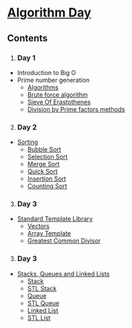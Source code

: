 # [Algorithm Day](https://fosscellcet.github.io/Algorithm-Day/)
## Contents
1. ### Day 1
- Introduction to Big O
- Prime number generation 
    - [Algorithms](/Algorithm-Day/Day1/README.md)
    - [Brute force algorithm](/Algorithm-Day/Day1/bruteForceAlgorithm.cpp)
    - [Sieve Of Erastothenes](/Algorithm-Day/Day1/sieveOfEratosthenes.cpp)
    - [Division by Prime factors methods](/Algorithm-Day/Day1/divideByPrimefactors.cpp)
    
2. ### Day 2
- [Sorting](/Algorithm-Day/Day2/README.md)
    - [Bubble Sort](/Algorithm-Day/Day2/bubble.cpp)
    - [Selection Sort](/Algorithm-Day/Day2/selection.cpp)
    - [Merge Sort](/Algorithm-Day/Day2/merge.cpp)
    - [Quick Sort](/Algorithm-Day/Day2/quick.cpp)
    - [Insertion Sort](/Algorithm-Day/Day2/insertion.cpp)
    - [Counting Sort](/Algorithm-Day/Day2/counting.cpp)
    
3. ### Day 3
- [Standard Template Library](/Algorithm-Day/Day3/README.md)
    - [Vectors](/Algorithm-Day/Day3/vector.cpp)
    - [Array Template](/Algorithm-Day/Day3/template.cpp)
    - [Greatest Common Divisor](/Algorithm-Day/Day3/gcd.cpp)

3. ### Day 3
- [Stacks, Queues and Linked Lists](/Algorithm-Day/Day4/README.md)
    - [Stack](/Algorithm-Day/Day4/stack.cpp)
    - [STL Stack](Algorithm-Day/Day4/stackstl.cpp)
    - [Queue](/Algorithm-Day/Day4/queue.cpp)
    - [STL Queue](/Algorithm-Day/Day4/queueStl.cpp)
    - [Linked List](/Algorithm-Day/Day4/linkedList.cpp)
    - [STL List](/Algorithm-Day/Day4/linkedListStl.cpp)

